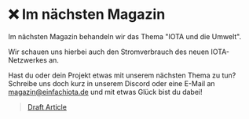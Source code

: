 <!--
---article_info
title: Nodes
author: [huhn]
reviews: [TomMax2407, reviewer_2]
---
-->

# ❌ Im nächsten Magazin

Im nächsten Magazin behandeln wir das Thema "IOTA und die Umwelt". 

Wir schauen uns hierbei auch den Stromverbrauch des neuen IOTA-Netzwerkes an.


Hast du oder dein Projekt etwas mit unserem nächsten Thema zu tun? Schreibe uns doch kurz in unserem Discord oder eine E-Mail an magazin@einfachiota.de und mit etwas Glück bist du dabei!


> [Draft Article](https://hackmd.io/@eimag/SywIBddtO/edit)

